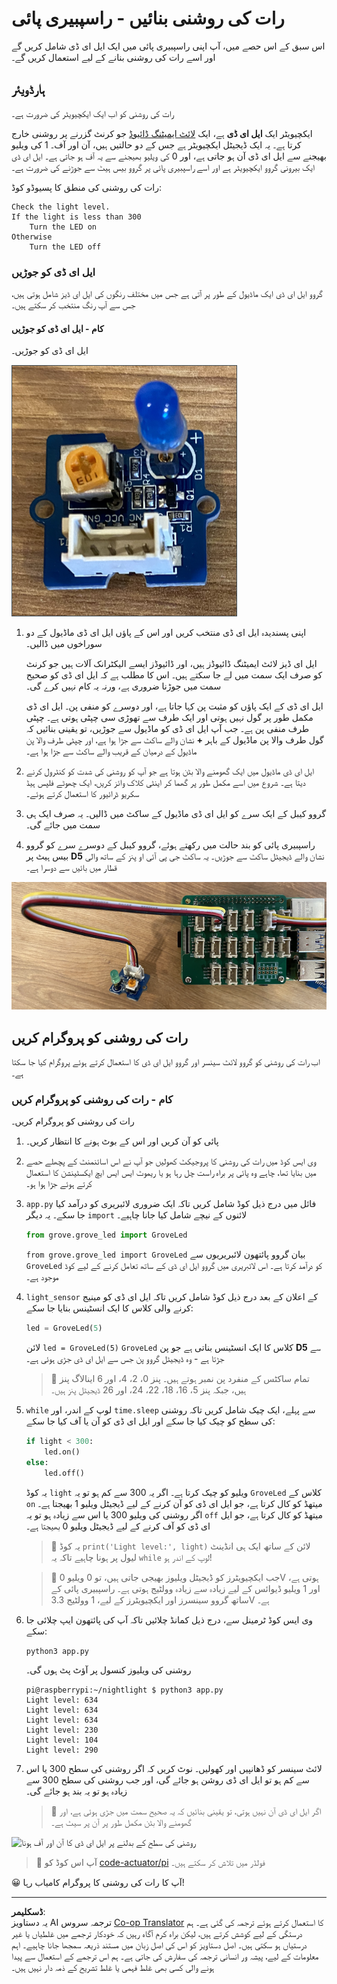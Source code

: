<!--
CO_OP_TRANSLATOR_METADATA:
{
  "original_hash": "4db8a3879a53490513571df2f6cf7641",
  "translation_date": "2025-08-26T23:26:57+00:00",
  "source_file": "1-getting-started/lessons/3-sensors-and-actuators/pi-actuator.md",
  "language_code": "ur"
}
-->
# رات کی روشنی بنائیں - راسپبیری پائی

اس سبق کے اس حصے میں، آپ اپنی راسپبیری پائی میں ایک ایل ای ڈی شامل کریں گے اور اسے رات کی روشنی بنانے کے لیے استعمال کریں گے۔

## ہارڈویئر

رات کی روشنی کو اب ایک ایکچیویٹر کی ضرورت ہے۔

ایکچیویٹر ایک **ایل ای ڈی** ہے، ایک [لائٹ ایمیٹنگ ڈائیوڈ](https://wikipedia.org/wiki/Light-emitting_diode) جو کرنٹ گزرنے پر روشنی خارج کرتا ہے۔ یہ ایک ڈیجیٹل ایکچیویٹر ہے جس کے دو حالتیں ہیں، آن اور آف۔ 1 کی ویلیو بھیجنے سے ایل ای ڈی آن ہو جاتی ہے، اور 0 کی ویلیو بھیجنے سے یہ آف ہو جاتی ہے۔ ایل ای ڈی ایک بیرونی گروو ایکچیویٹر ہے اور اسے راسپبیری پائی پر گروو بیس ہیٹ سے جوڑنے کی ضرورت ہے۔

رات کی روشنی کی منطق کا پسیوڈو کوڈ:

```output
Check the light level.
If the light is less than 300
    Turn the LED on
Otherwise
    Turn the LED off
```

### ایل ای ڈی کو جوڑیں

گروو ایل ای ڈی ایک ماڈیول کے طور پر آتی ہے جس میں مختلف رنگوں کی ایل ای ڈیز شامل ہوتی ہیں، جس سے آپ رنگ منتخب کر سکتے ہیں۔

#### کام - ایل ای ڈی کو جوڑیں

ایل ای ڈی کو جوڑیں۔

![ایک گروو ایل ای ڈی](../../../../../translated_images/grove-led.6c853be93f473cf2c439cfc74bb1064732b22251a83cedf66e62f783f9cc1a79.ur.png)

1. اپنی پسندیدہ ایل ای ڈی منتخب کریں اور اس کے پاؤں ایل ای ڈی ماڈیول کے دو سوراخوں میں ڈالیں۔

    ایل ای ڈیز لائٹ ایمیٹنگ ڈائیوڈز ہیں، اور ڈائیوڈز ایسے الیکٹرانک آلات ہیں جو کرنٹ کو صرف ایک سمت میں لے جا سکتے ہیں۔ اس کا مطلب ہے کہ ایل ای ڈی کو صحیح سمت میں جوڑنا ضروری ہے، ورنہ یہ کام نہیں کرے گی۔

    ایل ای ڈی کے ایک پاؤں کو مثبت پن کہا جاتا ہے، اور دوسرے کو منفی پن۔ ایل ای ڈی مکمل طور پر گول نہیں ہوتی اور ایک طرف سے تھوڑی سی چپٹی ہوتی ہے۔ چپٹی طرف منفی پن ہے۔ جب آپ ایل ای ڈی کو ماڈیول سے جوڑیں، تو یقینی بنائیں کہ گول طرف والا پن ماڈیول کے باہر **+** نشان والے ساکٹ سے جڑا ہوا ہے، اور چپٹی طرف والا پن ماڈیول کے درمیان کے قریب والے ساکٹ سے جڑا ہوا ہے۔

1. ایل ای ڈی ماڈیول میں ایک گھومنے والا بٹن ہوتا ہے جو آپ کو روشنی کی شدت کو کنٹرول کرنے دیتا ہے۔ شروع میں اسے مکمل طور پر گھما کر اینٹی کلاک وائز کریں، ایک چھوٹے فلپس ہیڈ سکریو ڈرائیور کا استعمال کرتے ہوئے۔

1. گروو کیبل کے ایک سرے کو ایل ای ڈی ماڈیول کے ساکٹ میں ڈالیں۔ یہ صرف ایک ہی سمت میں جائے گی۔

1. راسپبیری پائی کو بند حالت میں رکھتے ہوئے، گروو کیبل کے دوسرے سرے کو گروو بیس ہیٹ پر **D5** نشان والے ڈیجیٹل ساکٹ سے جوڑیں۔ یہ ساکٹ جی پی آئی او پنز کے ساتھ والی قطار میں بائیں سے دوسرا ہے۔

![گروو ایل ای ڈی D5 ساکٹ سے جڑی ہوئی](../../../../../translated_images/pi-led.97f1d474981dc35d1c7996c7b17de355d3d0a6bc9606d79fa5f89df933415122.ur.png)

## رات کی روشنی کو پروگرام کریں

اب رات کی روشنی کو گروو لائٹ سینسر اور گروو ایل ای ڈی کا استعمال کرتے ہوئے پروگرام کیا جا سکتا ہے۔

### کام - رات کی روشنی کو پروگرام کریں

رات کی روشنی کو پروگرام کریں۔

1. پائی کو آن کریں اور اس کے بوٹ ہونے کا انتظار کریں۔

1. وی ایس کوڈ میں رات کی روشنی کا پروجیکٹ کھولیں جو آپ نے اس اسائنمنٹ کے پچھلے حصے میں بنایا تھا، چاہے وہ پائی پر براہ راست چل رہا ہو یا ریموٹ ایس ایس ایچ ایکسٹینشن کا استعمال کرتے ہوئے جڑا ہوا ہو۔

1. `app.py` فائل میں درج ذیل کوڈ شامل کریں تاکہ ایک ضروری لائبریری کو درآمد کیا جا سکے۔ یہ دیگر `import` لائنوں کے نیچے شامل کیا جانا چاہیے۔

    ```python
    from grove.grove_led import GroveLed
    ```

    `from grove.grove_led import GroveLed` بیان گروو پائتھون لائبریریوں سے `GroveLed` کو درآمد کرتا ہے۔ اس لائبریری میں گروو ایل ای ڈی کے ساتھ تعامل کرنے کے لیے کوڈ موجود ہے۔

1. `light_sensor` کے اعلان کے بعد درج ذیل کوڈ شامل کریں تاکہ ایل ای ڈی کو مینیج کرنے والی کلاس کا ایک انسٹینس بنایا جا سکے:

    ```python
    led = GroveLed(5)
    ```

    لائن `led = GroveLed(5)` `GroveLed` کلاس کا ایک انسٹینس بناتی ہے جو پن **D5** سے جڑتا ہے - وہ ڈیجیٹل گروو پن جس سے ایل ای ڈی جڑی ہوئی ہے۔

    > 💁 تمام ساکٹس کے منفرد پن نمبر ہوتے ہیں۔ پنز 0، 2، 4، اور 6 اینالاگ پنز ہیں، جبکہ پنز 5، 16، 18، 22، 24، اور 26 ڈیجیٹل پنز ہیں۔

1. `while` لوپ کے اندر، اور `time.sleep` سے پہلے، ایک چیک شامل کریں تاکہ روشنی کی سطح کو چیک کیا جا سکے اور ایل ای ڈی کو آن یا آف کیا جا سکے:

    ```python
    if light < 300:
        led.on()
    else:
        led.off()
    ```

    یہ کوڈ `light` ویلیو کو چیک کرتا ہے۔ اگر یہ 300 سے کم ہو تو یہ `GroveLed` کلاس کے `on` میتھڈ کو کال کرتا ہے، جو ایل ای ڈی کو آن کرنے کے لیے ڈیجیٹل ویلیو 1 بھیجتا ہے۔ اگر روشنی کی ویلیو 300 یا اس سے زیادہ ہو تو یہ `off` میتھڈ کو کال کرتا ہے، جو ایل ای ڈی کو آف کرنے کے لیے ڈیجیٹل ویلیو 0 بھیجتا ہے۔

    > 💁 یہ کوڈ `print('Light level:', light)` لائن کے ساتھ ایک ہی انڈینٹ لیول پر ہونا چاہیے تاکہ یہ `while` لوپ کے اندر ہو!

    > 💁 جب ایکچیویٹرز کو ڈیجیٹل ویلیوز بھیجی جاتی ہیں، تو 0 ویلیو 0V ہوتی ہے، اور 1 ویلیو ڈیوائس کے لیے زیادہ سے زیادہ وولٹیج ہوتی ہے۔ راسپبیری پائی کے ساتھ گروو سینسرز اور ایکچیویٹرز کے لیے، 1 وولٹیج 3.3V ہے۔

1. وی ایس کوڈ ٹرمینل سے، درج ذیل کمانڈ چلائیں تاکہ آپ کی پائتھون ایپ چلائی جا سکے:

    ```sh
    python3 app.py
    ```

    روشنی کی ویلیوز کنسول پر آؤٹ پٹ ہوں گی۔

    ```output
    pi@raspberrypi:~/nightlight $ python3 app.py 
    Light level: 634
    Light level: 634
    Light level: 634
    Light level: 230
    Light level: 104
    Light level: 290
    ```

1. لائٹ سینسر کو ڈھانپیں اور کھولیں۔ نوٹ کریں کہ اگر روشنی کی سطح 300 یا اس سے کم ہو تو ایل ای ڈی روشن ہو جائے گی، اور جب روشنی کی سطح 300 سے زیادہ ہو تو یہ بند ہو جائے گی۔

    > 💁 اگر ایل ای ڈی آن نہیں ہوتی، تو یقینی بنائیں کہ یہ صحیح سمت میں جڑی ہوئی ہے، اور گھومنے والا بٹن مکمل طور پر آن پر سیٹ ہے۔

![روشنی کی سطح کے بدلنے پر ایل ای ڈی کا آن اور آف ہونا](../../../../../images/pi-running-assignment-1-1.gif)

> 💁 آپ اس کوڈ کو [code-actuator/pi](../../../../../1-getting-started/lessons/3-sensors-and-actuators/code-actuator/pi) فولڈر میں تلاش کر سکتے ہیں۔

😀 آپ کا رات کی روشنی کا پروگرام کامیاب رہا!

---

**ڈسکلیمر**:  
یہ دستاویز AI ترجمہ سروس [Co-op Translator](https://github.com/Azure/co-op-translator) کا استعمال کرتے ہوئے ترجمہ کی گئی ہے۔ ہم درستگی کے لیے کوشش کرتے ہیں، لیکن براہ کرم آگاہ رہیں کہ خودکار ترجمے میں غلطیاں یا غیر درستیاں ہو سکتی ہیں۔ اصل دستاویز کو اس کی اصل زبان میں مستند ذریعہ سمجھا جانا چاہیے۔ اہم معلومات کے لیے، پیشہ ور انسانی ترجمہ کی سفارش کی جاتی ہے۔ ہم اس ترجمے کے استعمال سے پیدا ہونے والی کسی بھی غلط فہمی یا غلط تشریح کے ذمہ دار نہیں ہیں۔